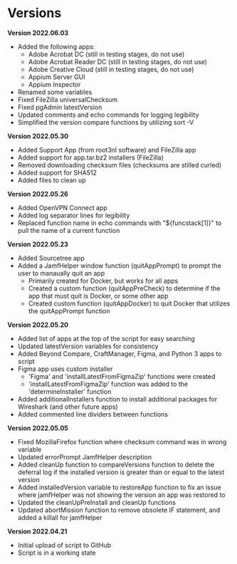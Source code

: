 # Versions

**Version 2022.06.03**
- Added the following apps:
   - Adobe Acrobat DC (still in testing stages, do not use)
   - Adobe Acrobat Reader DC (still in testing stages, do not use)
   - Adobe Creative Cloud (still in testing stages, do not use)
   - Appium Server GUI
   - Appium Inspector
- Renamed some variables
- Fixed FileZilla universalChecksum
- Fixed pgAdmin latestVersion
- Updated comments and echo commands for logging legibility 
- Simplified the version compare functions by utilizing sort -V 

**Version 2022.05.30**
- Added Support App (from root3nl software) and FileZilla app
- Added support for app.tar.bz2 installers (FileZilla)
- Removed downloading checksum files (checksums are stilled curled)
- Added support for SHA512
- Added files to clean up

**Version 2022.05.26**
- Added OpenVPN Connect app
- Added log separator lines for legibility
- Replaced function name in echo commands with "${funcstack[1]}" to pull the name of a current function

**Version 2022.05.23**
- Added Sourcetree app
- Added a JamfHelper window function (quitAppPrompt) to prompt the user to manaually quit an app
   - Primarily created for Docker, but works for all apps
   - Created a custom function (quitAppPreCheck) to determine if the app that must quit is Docker, or some other app
   - Created custom function (quitAppDocker) to quit Docker that utilizes the quitAppPrompt function

**Version 2022.05.20**
- Added list of apps at the top of the script for easy searching
- Updated latestVersion variables for consistency
- Added Beyond Compare, CraftManager, Figma, and Python 3 apps to script
- Figma app uses custom installer
   - 'Figma' and 'installLatestFromFigmaZip' functions were created
   - 'installLatestFromFigmaZip' function was added to the 'determineInstaller' function
- Added additionalInstallers function to install additional packages for Wireshark (and other future apps)
- Added commented line dividers between functions

**Version 2022.05.05**
- Fixed MozillaFirefox function where checksum command was in wrong variable
- Updated errorPrompt JamfHelper description
- Added cleanUp function to compareVersions function to delete the deferral log if the installed version is greater than or equal to the latest version
- Added installedVersion variable to restoreApp function to fix an issue where jamfHelper was not showing the version an app was restored to
- Updated the cleanUpPreInstall and cleanUp functions
- Updated abortMission function to remove obsolete IF statement, and added a killall for jamfHelper

**Version 2022.04.21**
- Initial upload of script to GitHub
- Script is in a working state

